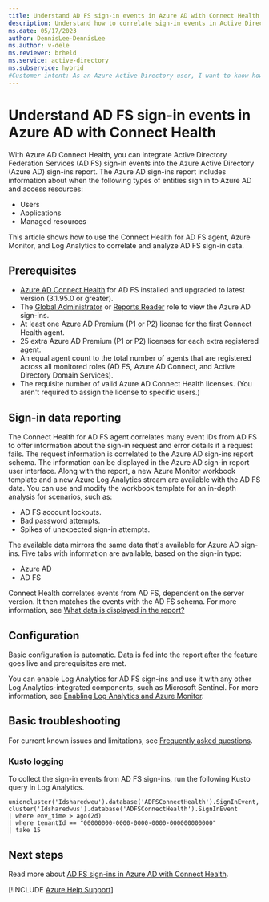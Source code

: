 ```yaml
---
title: Understand AD FS sign-in events in Azure AD with Connect Health
description: Understand how to correlate sign-in events in Active Directory Federation Services (AD FS) security logs into one sign-in event in Azure for parsing.
ms.date: 05/17/2023
author: DennisLee-DennisLee
ms.author: v-dele
ms.reviewer: brheld
ms.service: active-directory
ms.subservice: hybrid
#Customer intent: As an Azure Active Directory user, I want to know how sign-in events in AD FS security logs relate to a single Azure sign-in event so that I can parse sign-in data in Azure.
---
```

# Understand AD FS sign-in events in Azure AD with Connect Health

With Azure AD Connect Health, you can integrate Active Directory Federation Services (AD FS) sign-in events into the Azure Active Directory (Azure AD) sign-ins report. The Azure AD sign-ins report includes information about when the following types of entities sign in to Azure AD and access resources:

- Users
- Applications
- Managed resources

This article shows how to use the Connect Health for AD FS agent, Azure Monitor, and Log Analytics to correlate and analyze AD FS sign-in data.

## Prerequisites

- [Azure AD Connect Health](/azure/active-directory/hybrid/connect/how-to-connect-health-agent-install) for AD FS installed and upgraded to latest version (3.1.95.0 or greater).
- The [Global Administrator](/azure/active-directory/roles/permissions-reference#global-administrator) or [Reports Reader](/azure/active-directory/roles/permissions-reference#reports-reader) role to view the Azure AD sign-ins.
- At least one Azure AD Premium (P1 or P2) license for the first Connect Health agent.
- 25 extra Azure AD Premium (P1 or P2) licenses for each extra registered agent.
- An equal agent count to the total number of agents that are registered across all monitored roles (AD FS, Azure AD Connect, and Active Directory Domain Services).
- The requisite number of valid Azure AD Connect Health licenses. (You aren't required to assign the license to specific users.)

## Sign-in data reporting

The Connect Health for AD FS agent correlates many event IDs from AD FS to offer information about the sign-in request and error details if a request fails. The request information is correlated to the Azure AD sign-ins report schema. The information can be displayed in the Azure AD sign-in report user interface. Along with the report, a new Azure Monitor workbook template and a new Azure Log Analytics stream are available with the AD FS data. You can use and modify the workbook template for an in-depth analysis for scenarios, such as:

- AD FS account lockouts.
- Bad password attempts.
- Spikes of unexpected sign-in attempts.

The available data mirrors the same data that's available for Azure AD sign-ins. Five tabs with information are available, based on the sign-in type:

- Azure AD
- AD FS

Connect Health correlates events from AD FS, dependent on the server version. It then matches the events with the AD FS schema. For more information, see [What data is displayed in the report?](/azure/active-directory/hybrid/how-to-connect-health-ad-fs-sign-in#what-data-is-displayed-in-the-report)

## Configuration

Basic configuration is automatic. Data is fed into the report after the feature goes live and prerequisites are met.

You can enable Log Analytics for AD FS sign-ins and use it with any other Log Analytics-integrated components, such as Microsoft Sentinel. For more information, see [Enabling Log Analytics and Azure Monitor](/azure/active-directory/hybrid/how-to-connect-health-ad-fs-sign-in#enabling-log-analytics-and-azure-monitor).

## Basic troubleshooting

For current known issues and limitations, see [Frequently asked questions](/azure/active-directory/hybrid/how-to-connect-health-ad-fs-sign-in#frequently-asked-questions).

### Kusto logging

To collect the sign-in events from AD FS sign-ins, run the following Kusto query in Log Analytics.

```kusto
unioncluster('Idsharedweu').database('ADFSConnectHealth').SignInEvent,  
cluster('Idsharedwus').database('ADFSConnectHealth').SignInEvent 
| where env_time > ago(2d)
| where tenantId == "00000000-0000-0000-0000-000000000000"
| take 15
```

## Next steps

Read more about [AD FS sign-ins in Azure AD with Connect Health](/azure/active-directory/hybrid/how-to-connect-health-ad-fs-sign-in).

[!INCLUDE [Azure Help Support](../../includes/azure-help-support.md)]
